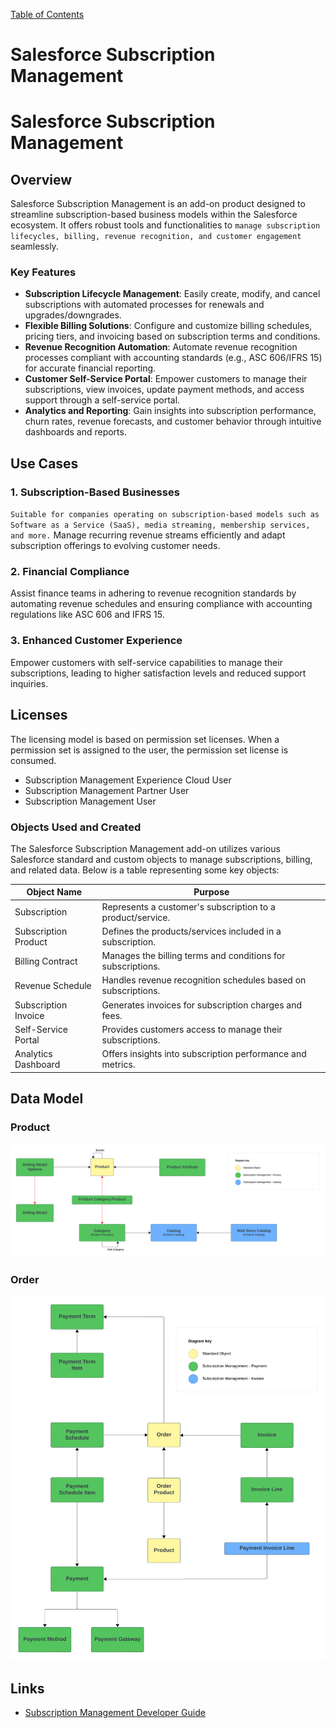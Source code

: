 [Table of Contents](../Documentation.md)

# Salesforce Subscription Management
# Salesforce Subscription Management

## Overview

Salesforce Subscription Management is an add-on product designed to streamline subscription-based business models within the Salesforce ecosystem. It offers robust tools and functionalities to `manage subscription lifecycles, billing, revenue recognition, and customer engagement` seamlessly.

### Key Features

- **Subscription Lifecycle Management**: Easily create, modify, and cancel subscriptions with automated processes for renewals and upgrades/downgrades.
- **Flexible Billing Solutions**: Configure and customize billing schedules, pricing tiers, and invoicing based on subscription terms and conditions.
- **Revenue Recognition Automation**: Automate revenue recognition processes compliant with accounting standards (e.g., ASC 606/IFRS 15) for accurate financial reporting.
- **Customer Self-Service Portal**: Empower customers to manage their subscriptions, view invoices, update payment methods, and access support through a self-service portal.
- **Analytics and Reporting**: Gain insights into subscription performance, churn rates, revenue forecasts, and customer behavior through intuitive dashboards and reports.

## Use Cases

### 1. Subscription-Based Businesses

`Suitable for companies operating on subscription-based models such as Software as a Service (SaaS), media streaming, membership services, and more.` Manage recurring revenue streams efficiently and adapt subscription offerings to evolving customer needs.

### 2. Financial Compliance

Assist finance teams in adhering to revenue recognition standards by automating revenue schedules and ensuring compliance with accounting regulations like ASC 606 and IFRS 15.

### 3. Enhanced Customer Experience

Empower customers with self-service capabilities to manage their subscriptions, leading to higher satisfaction levels and reduced support inquiries.

## Licenses

The licensing model is based on permission set licenses. When a permission set is assigned to the user, the permission set license is consumed.
- Subscription Management Experience Cloud User
- Subscription Management Partner User
- Subscription Management User



### Objects Used and Created

The Salesforce Subscription Management add-on utilizes various Salesforce standard and custom objects to manage subscriptions, billing, and related data. Below is a table representing some key objects:

| Object Name | Purpose |
|-------------|---------|
| Subscription| Represents a customer's subscription to a product/service.    |
| Subscription Product| Defines the products/services included in a subscription.|
| Billing Contract| Manages the billing terms and conditions for subscriptions.   |
| Revenue Schedule| Handles revenue recognition schedules based on subscriptions. |
| Subscription Invoice| Generates invoices for subscription charges and fees.|
| Self-Service Portal| Provides customers access to manage their subscriptions.|
| Analytics Dashboard| Offers insights into subscription performance and metrics.|

## Data Model

### Product
![Data Model](../../Images/CTA%20-%20Diagrams%20-%20Subscription%20Management%20-%20Product.png)

### Order
![Data Model](../../Images/CTA%20-%20Diagrams%20-%20Subscription%20Management%20-%20Order.png)

## Links
- [Subscription Management Developer Guide](https://developer.salesforce.com/docs/revenue/subscription-management/guide/introduction.html)